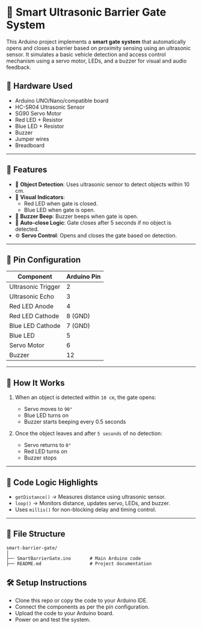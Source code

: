 # 🚧 Smart Ultrasonic Barrier Gate System

This Arduino project implements a **smart gate system** that automatically opens and closes a barrier based on proximity sensing using an ultrasonic sensor. It simulates a basic vehicle detection and access control mechanism using a servo motor, LEDs, and a buzzer for visual and audio feedback.

## 🔧 Hardware Used

- Arduino UNO/Nano/compatible board
- HC-SR04 Ultrasonic Sensor
- SG90 Servo Motor
- Red LED + Resistor
- Blue LED + Resistor
- Buzzer
- Jumper wires
- Breadboard

---

## 📌 Features

- 🚗 **Object Detection**: Uses ultrasonic sensor to detect objects within 10 cm.
- 🚦 **Visual Indicators**: 
  - Red LED when gate is closed.
  - Blue LED when gate is open.
- 🎵 **Buzzer Beep**: Buzzer beeps when gate is open.
- 🔁 **Auto-close Logic**: Gate closes after 5 seconds if no object is detected.
- ⚙️ **Servo Control**: Opens and closes the gate based on detection.

---

## 📐 Pin Configuration

| Component           | Arduino Pin |
|---------------------|-------------|
| Ultrasonic Trigger  | 2           |
| Ultrasonic Echo     | 3           |
| Red LED Anode       | 4           |
| Red LED Cathode     | 8 (GND)     |
| Blue LED Cathode    | 7 (GND)     |
| Blue LED            | 5           |
| Servo Motor         | 6           |
| Buzzer              | 12          |

---

## 📄 How It Works

1. When an object is detected within `10 cm`, the gate opens:
    - Servo moves to `90°`
    - Blue LED turns on
    - Buzzer starts beeping every 0.5 seconds

2. Once the object leaves and after `5 seconds` of no detection:
    - Servo returns to `0°`
    - Red LED turns on
    - Buzzer stops

---

## 🧠 Code Logic Highlights

- `getDistance()` → Measures distance using ultrasonic sensor.
- `loop()` → Monitors distance, updates servo, LEDs, and buzzer.
- Uses `millis()` for non-blocking delay and timing control.

---

## 📂 File Structure

```plaintext
smart-barrier-gate/
│
├── SmartBarrierGate.ino       # Main Arduino code
├── README.md                  # Project documentation
```

## 🛠 Setup Instructions
   - Clone this repo or copy the code to your Arduino IDE.
   - Connect the components as per the pin configuration.
   - Upload the code to your Arduino board.
   - Power on and test the system.

